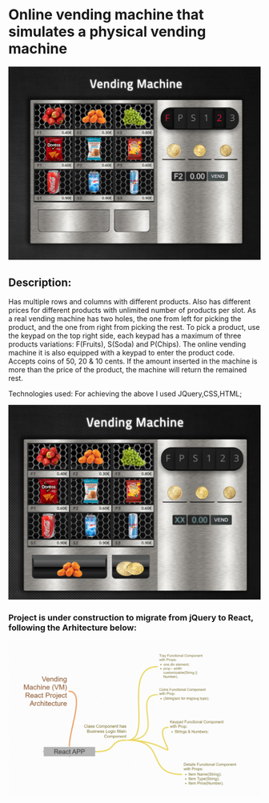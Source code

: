 # Online vending machine that simulates a physical vending machine
![Vending Machine](https://github.com/CosminaP/vending-machine/blob/master/docs/images/M-1.png)

## Description: 
Has multiple rows and columns with different products. Also has different prices for different products with unlimited number of products per slot. As a real vending machine has two holes, the one from left for picking the product, and the one from right from picking the rest. To pick a product, use the keypad on the top right side, each keypad has a maximum of three products variations: F(Fruits), S(Soda)
and P(Chips). The online vending machine it is also equipped with a keypad to enter the product code. Accepts coins of 50, 20 & 10 cents. 
If the amount inserted in the machine is more than the price of the product, the machine will return the remained rest.

Technologies used: For achieving the above I used JQuery,CSS,HTML; 

![Vending Machine](https://github.com/CosminaP/vending-machine/blob/master/docs/images/Machine_1.png)

### Project is under construction to migrate from jQuery to React, following the Arhitecture below:
![Vending Machine](https://github.com/CosminaP/vending-machine/blob/master/docs/images/Project-Architecture.png)

